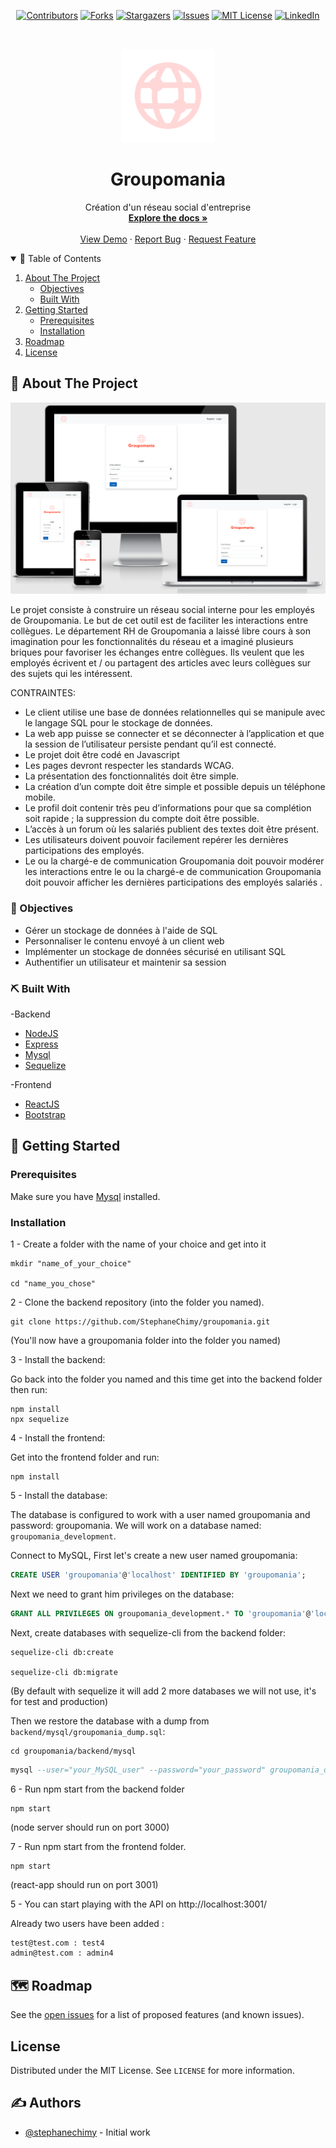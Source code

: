 <!--
*** Thanks for checking out the Best-README-Template. If you have a suggestion
*** that would make this better, please fork the repo and create a pull request
*** or simply open an issue with the tag "enhancement".
*** Thanks again! Now go create something AMAZING! :D
-->


<!-- MARKDOWN LINKS & IMAGES -->
<!-- https://www.markdownguide.org/basic-syntax/#reference-style-links -->
[contributors-shield]: https://img.shields.io/github/contributors/StephaneChimy/groupomania.svg?style=for-the-badge
[contributors-url]: https://github.com/StephaneChimy/groupomania/graphs/contributors
[forks-shield]: https://img.shields.io/github/forks/StephaneChimy/groupomania.svg?style=for-the-badge
[forks-url]: https://github.com/StephaneChimy/groupomania/network/members
[stars-shield]: https://img.shields.io/github/stars/StephaneChimy/groupomania.svg?style=for-the-badge
[stars-url]: https://github.com/StephaneChimy/groupomania/stargazers
[issues-shield]: https://img.shields.io/github/issues/StephaneChimy/groupomania.svg?style=for-the-badge
[issues-url]: https://github.com/StephaneChimy/groupomania/issues
[license-shield]: https://img.shields.io/github/license/StephaneChimy/groupomania?style=for-the-badge
[license-url]: https://github.com/StephaneChimy/groupomania/blob/master/LICENSE
[linkedin-shield]: https://img.shields.io/badge/-LinkedIn-black.svg?style=for-the-badge&logo=linkedin&colorB=555
[linkedin-url]: https://linkedin.com/in/stephane-chimy
[product-screenshot]: frontend/src/images/responsive.png



<!-- PROJECT SHIELDS -->
<!--
*** I'm using markdown "reference style" links for readability.
*** Reference links are enclosed in brackets [ ] instead of parentheses ( ).
*** See the bottom of this document for the declaration of the reference variables
*** for contributors-url, forks-url, etc. This is an optional, concise syntax you may use.
*** https://www.markdownguide.org/basic-syntax/#reference-style-links
-->



<div align="center">
 
 [![Contributors][contributors-shield]][contributors-url]
 [![Forks][forks-shield]][forks-url]
 [![Stargazers][stars-shield]][stars-url]
 [![Issues][issues-shield]][issues-url]
 [![MIT License][license-shield]][license-url]
 [![LinkedIn][linkedin-shield]][linkedin-url]
 
</div>


<!-- PROJECT LOGO -->
<br />
<p align="center">
  <a href="https://github.com/StephaneChimy/groupomania">
    <img src="frontend/src/images/icon.png" alt="Logo" width="150">
  </a>

  <h1 align="center">Groupomania</h1>

  <p align="center">
    Création d'un réseau social d'entreprise
    <br />
    <a href="https://github.com/StephaneChimy/groupomania"><strong>Explore the docs »</strong></a>
    <br />
    <br />
    <a href="https://groupomania.stephane-chimy.com/">View Demo</a>
    ·
    <a href="https://github.com/StephaneChimy/groupomania/issues">Report Bug</a>
    ·
    <a href="https://github.com/StephaneChimy/groupomania/issues">Request Feature</a>
  </p>
</p>



<!-- TABLE OF CONTENTS -->
<details open="open">
  <summary>📝 Table of Contents</summary>
  <ol>
    <li>
    <a href="#about-the-project">About The Project</a>
      <ul>
        <li><a href="#objectives">Objectives</a></li>
        <li><a href="#built-with">Built With</a></li>
      </ul>
    </li>
    <li>
      <a href="#getting-started">Getting Started</a>
      <ul>
        <li><a href="#prerequisites">Prerequisites</a></li>
        <li><a href="#installation">Installation</a></li>
      </ul>
    </li>
   <!-- <li><a href="#usage">Usage</a></li> -->
    <li><a href="#roadmap">Roadmap</a></li>
   <!-- <li><a href="#contributing">Contributing</a></li> -->
    <li><a href="#license">License</a></li>
   <!-- <li><a href="#contact">Contact</a></li> -->
   <!-- <li><a href="#acknowledgements">Acknowledgements</a></li> -->
  </ol>
</details>



<!-- ABOUT THE PROJECT -->
## 🧐 About The Project <a name = "about-the-project"></a>

[![Groupomania][product-screenshot]](https://groupomania.stephane-chimy.com/)

Le projet consiste à construire un réseau social interne pour les employés de Groupomania. Le but de cet outil est de faciliter les interactions entre collègues. Le département RH de Groupomania a laissé libre cours à son imagination pour les fonctionnalités du réseau et a imaginé plusieurs briques pour favoriser les échanges entre collègues. Ils veulent que les employés écrivent et / ou partagent des articles avec leurs collègues sur des sujets qui les intéressent.

CONTRAINTES:

* Le client utilise une base de données relationnelles qui se manipule avec le langage SQL pour le stockage de données.
* La web app puisse se connecter et se déconnecter à l’application et que la session de l’utilisateur persiste pendant qu’il est connecté.
* Le projet doit être codé en Javascript
* Les pages devront respecter les standards WCAG.
* La présentation des fonctionnalités doit être simple.
* La création d’un compte doit être simple et possible depuis un téléphone mobile.
* Le profil doit contenir très peu d’informations pour que sa complétion soit rapide ; la suppression du compte doit être possible.
* L’accès à un forum où les salariés publient des textes doit être présent.
* Les utilisateurs doivent pouvoir facilement repérer les dernières participations des employés.
* Le ou la chargé-e de communication Groupomania doit pouvoir modérer les interactions entre le ou la chargé-e de communication Groupomania doit pouvoir afficher les dernières participations des employés salariés .



### 🎯 Objectives <a name = "objectives"></a>

* Gérer un stockage de données à l'aide de SQL
* Personnaliser le contenu envoyé à un client web
* Implémenter un stockage de données sécurisé en utilisant SQL
* Authentifier un utilisateur et maintenir sa session



### ⛏️ Built With <a name = "built-with"></a>

-Backend

* [NodeJS](https://nodejs.org/en/)
* [Express](https://expressjs.com/fr/)
* [Mysql](https://www.mysql.com/fr/)
* [Sequelize](http://sequelize.org/)


-Frontend

* [ReactJS](https://fr.reactjs.org/)
* [Bootstrap](https://getbootstrap.com)




<!-- GETTING STARTED -->
## 🏁 Getting Started <a name = "getting-started"></a>

### Prerequisites

Make sure you have [Mysql](https://www.mysql.com/fr/) installed.


### Installation

1 - Create a folder with the name of your choice and get into it

 ```
 mkdir "name_of_your_choice"
 
 cd "name_you_chose"
 ```

2 - Clone the backend repository (into the folder you named).

```
git clone https://github.com/StephaneChimy/groupomania.git
```

(You'll now have a groupomania folder into the folder you named)

3 - Install the backend:

Go back into the folder you named and this time get into the backend folder then run:
```
npm install
npx sequelize
```

4 - Install the frontend:

Get into the frontend folder and run:
```
npm install
```

5 - Install the database:

The database is configured to work with a user named groupomania and password: groupomania.
We will work on a database named: `groupomania_development`.

Connect to MySQL,
First let's create a new user named groupomania:

```sql
CREATE USER 'groupomania'@'localhost' IDENTIFIED BY 'groupomania';
```

Next we need to grant him privileges on the database: 

```sql
GRANT ALL PRIVILEGES ON groupomania_development.* TO 'groupomania'@'localhost';
```

Next, create databases with sequelize-cli from the backend folder:

```
sequelize-cli db:create

sequelize-cli db:migrate
```

(By default with sequelize it will add 2 more databases we will not use, it's for test and production)

Then we restore the database with a dump from ```backend/mysql/groupomania_dump.sql```:

```
cd groupomania/backend/mysql
```

```sql
mysql --user="your_MySQL_user" --password="your_password" groupomania_development < groupomania_development_dump.sql
```

6 - Run npm start from the backend folder

```
npm start
```

(node server should run on port 3000)

7 - Run npm start from the frontend folder.

```
npm start
```

(react-app should run on port 3001)

5 - You can start playing with the API on http://localhost:3001/

Already two users have been added :
```sh
test@test.com : test4
admin@test.com : admin4
```


<!--
## 🚀 Deployment <a name = "deployment"></a>
Add additional notes about how to deploy this on a live system.
-->


<!-- USAGE EXAMPLES
## 🎈 Usage <a name = "usage"></a>

Use this space to show useful examples of how a project can be used. Additional screenshots, code examples and demos work well in this space. You may also link to more resources.
-->

<!--
_For more examples, please refer to the [Documentation](https://example.com)_
-->


<!-- ROADMAP -->
## 🗺 Roadmap <a name = "roadmap"></a>

See the [open issues](https://github.com/othneildrew/Best-README-Template/issues) for a list of proposed features (and known issues).



<!-- CONTRIBUTING 
## Contributing

Contributions are what make the open source community such an amazing place to learn, inspire, and create. Any contributions you make are **greatly appreciated**.

1. Fork the Project
2. Create your Feature Branch (`git checkout -b feature/AmazingFeature`)
3. Commit your Changes (`git commit -m 'Add some AmazingFeature'`)
4. Push to the Branch (`git push origin feature/AmazingFeature`)
5. Open a Pull Request

-->


<!-- LICENSE -->
## License

Distributed under the MIT License. See `LICENSE` for more information.



<!-- CONTACT
## ✍️ Contact

Your Name - [@your_twitter](https://twitter.com/your_username) - email@example.com

Project Link: [https://github.com/your_username/repo_name](https://github.com/your_username/repo_name)
-->



## ✍️ Authors <a name = "authors"></a>
- [@stephanechimy](https://github.com/StephaneChimy) - Initial work



<!-- ACKNOWLEDGEMENTS 
## Acknowledgements
* [GitHub Emoji Cheat Sheet](https://www.webpagefx.com/tools/emoji-cheat-sheet)
* [Img Shields](https://shields.io)
* [Choose an Open Source License](https://choosealicense.com)
* [GitHub Pages](https://pages.github.com)
* [Animate.css](https://daneden.github.io/animate.css)
* [Loaders.css](https://connoratherton.com/loaders)
* [Slick Carousel](https://kenwheeler.github.io/slick)
* [Smooth Scroll](https://github.com/cferdinandi/smooth-scroll)
* [Sticky Kit](http://leafo.net/sticky-kit)
* [JVectorMap](http://jvectormap.com)
* [Font Awesome](https://fontawesome.com)

-->




<!-- MARKDOWN LINKS & IMAGES -->
<!-- https://www.markdownguide.org/basic-syntax/#reference-style-links -->
[contributors-shield]: https://img.shields.io/github/contributors/othneildrew/Best-README-Template.svg?style=for-the-badge
[contributors-url]: https://github.com/othneildrew/Best-README-Template/graphs/contributors
[forks-shield]: https://img.shields.io/github/forks/othneildrew/Best-README-Template.svg?style=for-the-badge
[forks-url]: https://github.com/othneildrew/Best-README-Template/network/members
[stars-shield]: https://img.shields.io/github/stars/othneildrew/Best-README-Template.svg?style=for-the-badge
[stars-url]: https://github.com/othneildrew/Best-README-Template/stargazers
[issues-shield]: https://img.shields.io/github/issues/othneildrew/Best-README-Template.svg?style=for-the-badge
[issues-url]: https://github.com/othneildrew/Best-README-Template/issues
[license-shield]: https://img.shields.io/github/license/othneildrew/Best-README-Template.svg?style=for-the-badge
[license-url]: https://github.com/othneildrew/Best-README-Template/blob/master/LICENSE.txt
[linkedin-shield]: https://img.shields.io/badge/-LinkedIn-black.svg?style=for-the-badge&logo=linkedin&colorB=555
[linkedin-url]: https://linkedin.com/in/othneildrew
[product-screenshot]: frontend/src/images/responsive.png
